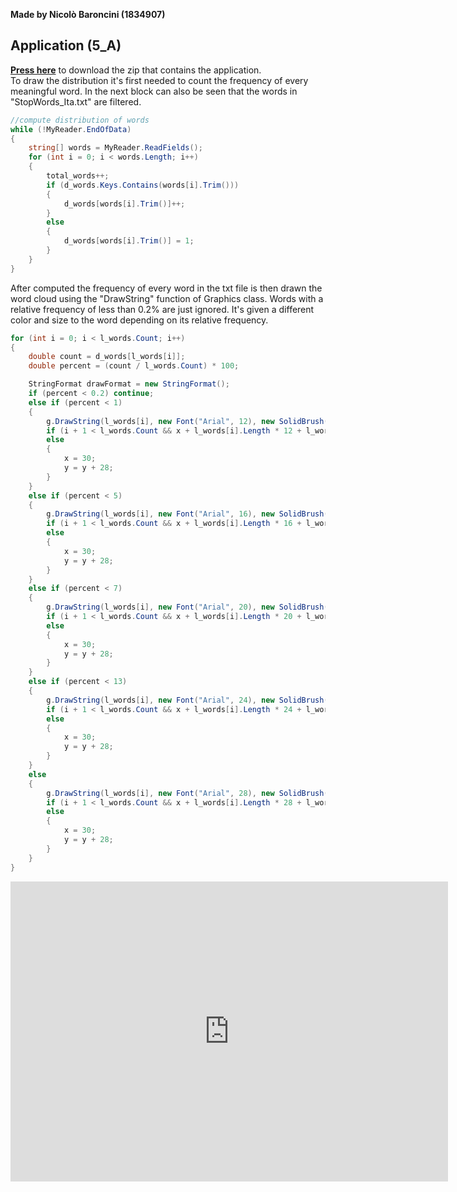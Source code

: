 **Made by Nicolò Baroncini (1834907)**
## Application (5_A)
**[Press here](https://drive.google.com/file/d/1ubdTEc8hn0IOWOf6k_fDs8otQlZ3KnpS/view?usp=sharing)** to download the zip that contains the application. \
To draw the distribution it's first needed to count the frequency of every meaningful word. In the next block can also be seen that the words in "StopWords_Ita.txt" are filtered.
```C#
//compute distribution of words
while (!MyReader.EndOfData)
{
    string[] words = MyReader.ReadFields();
    for (int i = 0; i < words.Length; i++)
    {
        total_words++;
        if (d_words.Keys.Contains(words[i].Trim()))
        {
            d_words[words[i].Trim()]++;
        }
        else
        {
            d_words[words[i].Trim()] = 1;
        }
    }
}
```
After computed the frequency of every word in the txt file is then drawn the word cloud using the "DrawString" function of Graphics class. Words with a relative frequency of less than 0.2% are just ignored. It's given a different color and size to the word depending on its relative frequency.
```C#
for (int i = 0; i < l_words.Count; i++)
{
    double count = d_words[l_words[i]];
    double percent = (count / l_words.Count) * 100;

    StringFormat drawFormat = new StringFormat();
    if (percent < 0.2) continue;
    else if (percent < 1)
    {
        g.DrawString(l_words[i], new Font("Arial", 12), new SolidBrush(Color.Brown), x, y, drawFormat);
        if (i + 1 < l_words.Count && x + l_words[i].Length * 12 + l_words[i + 1].Length * 12 < pictureBox1.Width - 30) x = x + l_words[i].Length * 12;
        else
        {
            x = 30;
            y = y + 28;
        }
    }
    else if (percent < 5)
    {
        g.DrawString(l_words[i], new Font("Arial", 16), new SolidBrush(Color.Green), x, y, drawFormat);
        if (i + 1 < l_words.Count && x + l_words[i].Length * 16 + l_words[i + 1].Length * 16 < pictureBox1.Width - 30) x = x + l_words[i].Length * 16;
        else
        {
            x = 30;
            y = y + 28;
        }
    }
    else if (percent < 7)
    {
        g.DrawString(l_words[i], new Font("Arial", 20), new SolidBrush(Color.BlueViolet), x, y, drawFormat);
        if (i + 1 < l_words.Count && x + l_words[i].Length * 20 + l_words[i + 1].Length * 20 < pictureBox1.Width - 30) x = x + l_words[i].Length * 20;
        else
        {
            x = 30;
            y = y + 28;
        }
    }
    else if (percent < 13)
    {
        g.DrawString(l_words[i], new Font("Arial", 24), new SolidBrush(Color.Red), x, y, drawFormat);
        if (i + 1 < l_words.Count && x + l_words[i].Length * 24 + l_words[i + 1].Length * 24 < pictureBox1.Width - 30) x = x + l_words[i].Length * 24;
        else
        {
            x = 30;
            y = y + 28;
        }
    }
    else
    {
        g.DrawString(l_words[i], new Font("Arial", 28), new SolidBrush(Color.Purple), x, y, drawFormat);
        if (i + 1 < l_words.Count && x + l_words[i].Length * 28 + l_words[i + 1].Length * 28 < pictureBox1.Width - 30) x = x + l_words[i].Length * 28;
        else
        {
            x = 30;
            y = y + 28;
        }
    }
}   
```
<iframe src="https://user-images.githubusercontent.com/78324346/137368062-f199ed71-8259-429e-8222-d81e5cdd68c7.mp4" width="700" height="480" frameborder="0" allowfullscreen=""> </iframe>
